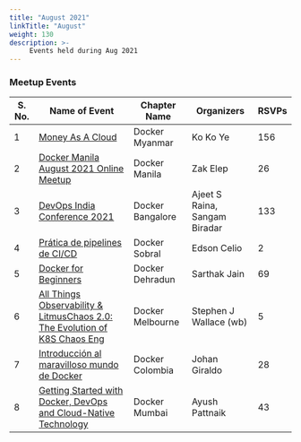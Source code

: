 ```yaml
---
title: "August 2021"
linkTitle: "August"
weight: 130
description: >-
     Events held during Aug 2021
---
```



### Meetup Events

| S. No. | Name of Event    |  Chapter Name | Organizers  | RSVPs | 
|-----------|-----------------|----------------|----------------|----------------|
| 1 | [Money As A Cloud](https://www.meetup.com/Docker-Myanmar/events/279882232/) | Docker Myanmar |  Ko Ko Ye |  156 | <br>
| 2 | [Docker Manila August 2021 Online Meetup](https://www.meetup.com/Docker-Manila/events/279902012/) | Docker Manila |  Zak Elep | 26 | <br>
| 3 | [DevOps India Conference 2021](https://www.meetup.com/Docker-Bangalore/events/279022938/) |  Docker Bangalore | Ajeet S Raina, Sangam Biradar | 133 | <br>
| 4 | [Prática de pipelines de CI/CD](https://www.meetup.com/Docker-Sobral/events/279912009/) | Docker Sobral | Edson Celio | 2 | <br>
| 5 | [Docker for Beginners](https://www.meetup.com/Docker-Dehradun/events/279967746/) | Docker Dehradun |  Sarthak Jain | 69 | <br>
| 6 | [All Things Observability & LitmusChaos 2.0: The Evolution of K8S Chaos Eng](https://www.meetup.com/Melbourne-Docker-User-Group/events/280047109/) | Docker Melbourne  | Stephen J Wallace (wb) | 5 | <br>
| 7 | [Introducción al maravilloso mundo de Docker](https://www.meetup.com/docker-colombia/events/280008519/) | Docker Colombia | Johan Giraldo | 28 | <br>
| 8 | [Getting Started with Docker, DevOps and Cloud-Native Technology](https://www.meetup.com/Docker-Mumbai/events/279841076/) | Docker Mumbai | Ayush Pattnaik | 43 | <br>
